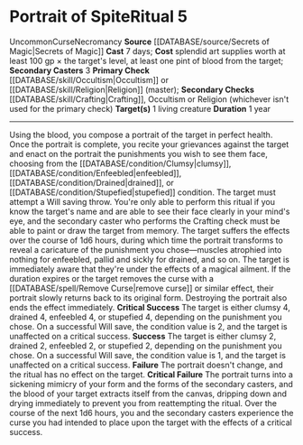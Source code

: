﻿---
cost: "splendid art supplies worth at least 100 gp \xD7 the target's level, at least\
  \ one pint of blood from thetarget"
duration: 1 year
heighten_level: '5'
id: '63'
level: '5'
name: Portrait of Spite
primary_check: '[[DATABASE/skill/Occultism|Occultism]] or [[DATABASE/skill/Religion|Religion]]
  (master)'
rarity: Uncommon
school: Necromancy
secondary_casters: '3'
secondary_check: '[[DATABASE/skill/Crafting|Crafting]] , Occultism or Religion (whichever
  isn''t used forthe primary check)'
source: '[[DATABASE/source/Secrets of Magic|Secrets of Magic]]'
target: 1 living creature
trait:
- '[[DATABASE/trait/Curse|Curse]]'
- '[[DATABASE/trait/Necromancy|Necromancy]]'
- '[[DATABASE/trait/Uncommon|Uncommon]]'
type: Ritual

---
# Portrait of Spite<span class="item-type">Ritual 5</span>

<span class="trait-uncommon item-trait">Uncommon</span><span class="item-trait">Curse</span><span class="item-trait">Necromancy</span>
**Source** [[DATABASE/source/Secrets of Magic|Secrets of Magic]] 
**Cast** 7 days; **Cost** splendid art supplies worth at least 100 gp × the target's level, at least one pint of blood from the target; **Secondary Casters** 3
**Primary Check** [[DATABASE/skill/Occultism|Occultism]] or [[DATABASE/skill/Religion|Religion]] (master); **Secondary Checks** [[DATABASE/skill/Crafting|Crafting]], Occultism or Religion (whichever isn't used for the primary check)
**Target(s)** 1 living creature
**Duration** 1 year

---
Using the blood, you compose a portrait of the target in perfect health. Once the portrait is complete, you recite your grievances against the target and enact on the portrait the punishments you wish to see them face, choosing from the [[DATABASE/condition/Clumsy|clumsy]], [[DATABASE/condition/Enfeebled|enfeebled]], [[DATABASE/condition/Drained|drained]], or [[DATABASE/condition/Stupefied|stupefied]] condition. The target must attempt a Will saving throw. You're only able to perform this ritual if you know the target's name and are able to see their face clearly in your mind's eye, and the secondary caster who performs the Crafting check must be able to paint or draw the target from memory.
 The target suffers the effects over the course of 1d6 hours, during which time the portrait transforms to reveal a caricature of the punishment you chose—muscles atrophied into nothing for enfeebled, pallid and sickly for drained, and so on. The target is immediately aware that they're under the effects of a magical ailment. If the duration expires or the target removes the curse with a [[DATABASE/spell/Remove Curse|remove curse]] or similar effect, their portrait slowly returns back to its original form. Destroying the portrait also ends the effect immediately.
**Critical Success** The target is either clumsy 4, drained 4, enfeebled 4, or stupefied 4, depending on the punishment you chose. On a successful Will save, the condition value is 2, and the target is unaffected on a critical success.
**Success** The target is either clumsy 2, drained 2, enfeebled 2, or stupefied 2, depending on the punishment you chose. On a successful Will save, the condition value is 1, and the target is unaffected on a critical success.
**Failure** The portrait doesn't change, and the ritual has no effect on the target.
**Critical Failure** The portrait turns into a sickening mimicry of your form and the forms of the secondary casters, and the blood of your target extracts itself from the canvas, dripping down and drying immediately to prevent you from reattempting the ritual. Over the course of the next 1d6 hours, you and the secondary casters experience the curse you had intended to place upon the target with the effects of a critical success.
